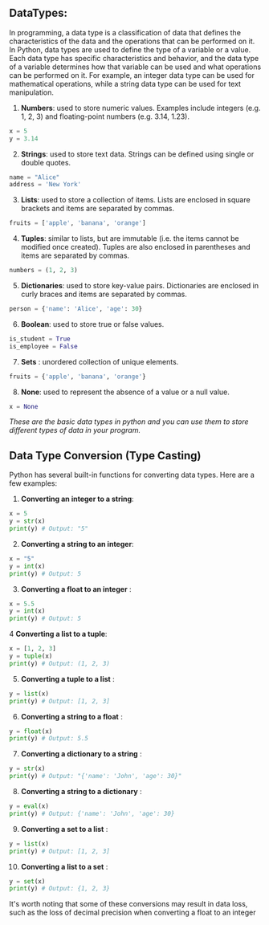 ## DataTypes:
In programming, a data type is a classification of data that defines the characteristics of the data and the operations that can be performed on it. In Python, data types are used to define the type of a variable or a value.
Each data type has specific characteristics and behavior, and the data type of a variable determines how that variable can be used and what operations can be performed on it. For example, an integer data type can be used for mathematical operations, while a string data type can be used for text manipulation. <br/>
 1. **Numbers**: used to store numeric values. Examples include integers (e.g. 1, 2, 3) and floating-point numbers (e.g. 3.14, 1.23).
```python
x = 5
y = 3.14
```
2. **Strings**: used to store text data. Strings can be defined using single or double quotes.
```python
name = "Alice"
address = 'New York'
```
3. **Lists**: used to store a collection of items. Lists are enclosed in square brackets and items are separated by commas.
```python
fruits = ['apple', 'banana', 'orange']
```
4. **Tuples**: similar to lists, but are immutable (i.e. the items cannot be modified once created). Tuples are also enclosed in parentheses and items are separated by commas.
```python
numbers = (1, 2, 3)
```
5. **Dictionaries**: used to store key-value pairs. Dictionaries are enclosed in curly braces and items are separated by commas.
 ```python
 person = {'name': 'Alice', 'age': 30}
```
6. **Boolean**: used to store true or false values.
```python
is_student = True
is_employee = False
```
7. **Sets** : unordered collection of unique elements.
```python
fruits = {'apple', 'banana', 'orange'}
```
8. **None**: used to represent the absence of a value or a null value.
```python
x = None
```
*These are the basic data types in python and you can use them to store different types of data in your program.*
## Data Type Conversion (Type Casting)
Python has several built-in functions for converting data types. Here are a few examples:

1. **Converting an integer to a string**:
```python
x = 5
y = str(x)
print(y) # Output: "5"
```
2. **Converting a string to an integer**:
```python
x = "5"
y = int(x)
print(y) # Output: 5
```
3. **Converting a float to an integer** :
```python
x = 5.5
y = int(x)
print(y) # Output: 5
```
4 **Converting a list to a tuple**:
```python
x = [1, 2, 3]
y = tuple(x)
print(y) # Output: (1, 2, 3)
```
5. **Converting a tuple to a list** :
```python x = (1, 2, 3)
y = list(x)
print(y) # Output: [1, 2, 3]
```
6. **Converting a string to a float** :
```python x = "5.5"
y = float(x)
print(y) # Output: 5.5 
```
7. **Converting a dictionary to a string** :
```python x = {'name': 'John', 'age': 30}
y = str(x)
print(y) # Output: "{'name': 'John', 'age': 30}"
```
8. **Converting a string to a dictionary** :
```python x = "{'name': 'John', 'age': 30}"
y = eval(x)
print(y) # Output: {'name': 'John', 'age': 30}
```
9. **Converting a set to a list** :
```python x = {1, 2, 3}
y = list(x)
print(y) # Output: [1, 2, 3]
```
10. **Converting a list to a set** :
```python x = [1, 2, 3, 2, 1]
y = set(x)
print(y) # Output: {1, 2, 3}
```

It's worth noting that some of these conversions may result in data loss, such as the loss of decimal precision when converting a float to an integer